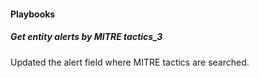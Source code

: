 
#### Playbooks

##### Get entity alerts by MITRE tactics_3

Updated the alert field where MITRE tactics are searched.

